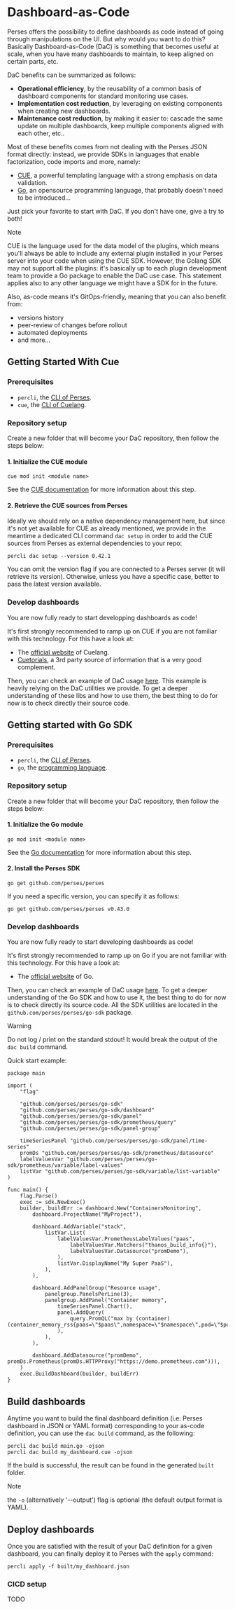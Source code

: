 # Dashboard-as-Code

Perses offers the possibility to define dashboards as code instead of going through manipulations on the UI.
But why would you want to do this? Basically Dashboard-as-Code (DaC) is something that becomes useful
at scale, when you have many dashboards to maintain, to keep aligned on certain parts, etc.

DaC benefits can be summarized as follows:
- **Operational efficiency**, by the reusability of a common basis of dashboard components for standard monitoring use cases.
- **Implementation cost reduction**, by leveraging on existing components when creating new dashboards.
- **Maintenance cost reduction**, by making it easier to: cascade the same update on multiple dashboards, keep multiple components aligned with each other, etc..

Most of these benefits comes from not dealing with the Perses JSON format directly: instead, we provide SDKs in languages that enable factorization, code imports and more, namely:
* [CUE](https://cuelang.org/), a powerful templating language with a strong emphasis on data validation.
* [Go](https://go.dev/), an opensource programming language, that probably doesn't need to be introduced...

Just pick your favorite to start with DaC. If you don't have one, give a try to both!

> [!NOTE]
> CUE is the language used for the data model of the plugins, which means you'll always be able to include any external plugin installed in your Perses server into your code when using the CUE SDK. 
> However, the Golang SDK may not support all the plugins: it's basically up to each plugin development team to provide a Go package to enable the DaC use case. 
> This statement applies also to any other language we might have a SDK for in the future.

Also, as-code means it's GitOps-friendly, meaning that you can also benefit from:
- versions history
- peer-review of changes before rollout
- automated deployments
- and more...

## Getting Started With Cue

### Prerequisites

- `percli`, the [CLI of Perses](../tooling/cli.md).
- `cue`, the [CLI of Cuelang](https://cuelang.org/).

### Repository setup

Create a new folder that will become your DaC repository, then follow the steps below:

#### 1. Initialize the CUE module

```
cue mod init <module name>
```
See the [CUE documentation](https://cuelang.org/docs/concepts/packages/) for more information about this step.

#### 2. Retrieve the CUE sources from Perses

Ideally we should rely on a native dependency management here, but since it's not yet available for CUE as already mentioned, we provide in the meantime a dedicated CLI command `dac setup` in order to add the CUE sources from Perses as external dependencies to your repo:

```
percli dac setup --version 0.42.1
```

You can omit the version flag if you are connected to a Perses server (it will retrieve its version). Otherwise, unless you have a specific case, better to pass the latest version available.

### Develop dashboards

You are now fully ready to start developping dashboards as code!

It's first strongly recommended to ramp up on CUE if you are not familiar with this technology. For this have a look at:
- The [official website](https://cuelang.org/) of Cuelang.
- [Cuetorials](https://cuetorials.com/), a 3rd party source of information that is a very good complement.

Then, you can check an example of DaC usage [here](../../internal/test/dac/input.cue). This example is heavily relying on the DaC utilities we provide. To get a deeper understanding of these libs and how to use them, the best thing to do for now is to check directly their source code.


## Getting started with Go SDK

### Prerequisites

- `percli`, the [CLI of Perses](../tooling/cli.md).
- `go`, the [programming language](https://go.dev/).

### Repository setup

Create a new folder that will become your DaC repository, then follow the steps below:

#### 1. Initialize the Go module

```
go mod init <module name>
```
See the [Go documentation](https://go.dev/doc/tutorial/create-module) for more information about this step.

#### 2. Install the Perses SDK

```
go get github.com/perses/perses
```

If you need a specific version, you can specify it as follows:

```
go get github.com/perses/perses v0.43.0
```

### Develop dashboards

You are now fully ready to start developing dashboards as code!

It's first strongly recommended to ramp up on Go if you are not familiar with this technology. For this have a look at:
- The [official website](https://go.dev/) of Go.

Then, you can check an example of DaC usage [here](../../internal/cli/cmd/dac/build/testdata/go/main.go).
To get a deeper understanding of the Go SDK and how to use it, the best thing to do for now is to check directly its source code.
All the SDK utilities are located in the `github.com/perses/perses/go-sdk` package.

> [!WARNING]  
> Do not log / print on the standard stdout! It would break the output of the `dac build` command.
 
Quick start example:

```golang
package main

import (
	"flag"

	"github.com/perses/perses/go-sdk"
	"github.com/perses/perses/go-sdk/dashboard"
	"github.com/perses/perses/go-sdk/panel"
	"github.com/perses/perses/go-sdk/prometheus/query"
	"github.com/perses/perses/go-sdk/panel-group"

	timeSeriesPanel "github.com/perses/perses/go-sdk/panel/time-series"
	promDs "github.com/perses/perses/go-sdk/prometheus/datasource"
	labelValuesVar "github.com/perses/perses/go-sdk/prometheus/variable/label-values"
	listVar "github.com/perses/perses/go-sdk/variable/list-variable"
)

func main() {
	flag.Parse()
	exec := sdk.NewExec()
	builder, buildErr := dashboard.New("ContainersMonitoring",
		dashboard.ProjectName("MyProject"),

		dashboard.AddVariable("stack",
			listVar.List(
				labelValuesVar.PrometheusLabelValues("paas",
					labelValuesVar.Matchers("thanos_build_info{}"),
					labelValuesVar.Datasource("promDemo"),
				),
				listVar.DisplayName("My Super PaaS"),
			),
		),

		dashboard.AddPanelGroup("Resource usage",
			panelgroup.PanelsPerLine(3),
			panelgroup.AddPanel("Container memory",
				timeSeriesPanel.Chart(),
				panel.AddQuery(
					query.PromQL("max by (container) (container_memory_rss{paas=\"$paas\",namespace=\"$namespace\",pod=\"$pod\",container=\"$container\"})"),
				),
			),
		),

		dashboard.AddDatasource("promDemo", promDs.Prometheus(promDs.HTTPProxy("https://demo.prometheus.com"))),
	)
	exec.BuildDashboard(builder, buildErr)
}
```


## Build dashboards

Anytime you want to build the final dashboard definition (i.e: Perses dashboard in JSON or YAML format) corresponding to your as-code definition, you can use the `dac build` command, as the following:

```
percli dac build main.go -ojson
percli dac build my_dashboard.cue -ojson
```

If the build is successful, the result can be found in the generated `built` folder.

> [!NOTE]
> the `-o` (alternatively '--output') flag is optional (the default output format is YAML).


## Deploy dashboards

Once you are satisfied with the result of your DaC definition for a given dashboard, you can finally deploy it to Perses with the `apply` command:

```
percli apply -f built/my_dashboard.json
```

### CICD setup

TODO
